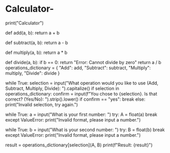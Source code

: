 # Calculator-
print("Calculator")

def add(a, b):
    return a + b

def subtract(a, b):
    return a - b

def multiply(a, b):
    return a * b

def divide(a, b):
    if b == 0:
        return "Error: Cannot divide by zero"
    return a / b
operations_dictionary = {
    "Add": add,
    "Subtract": subtract,
    "Multiply": multiply,
    "Divide": divide
}


while True:
    selection = input("What operation would you like to use (Add, Subtract, Multiply, Divide): ").capitalize()
    if selection in operations_dictionary:
        confirm = input(f"You chose to {selection}. Is that correct? (Yes/No): ").strip().lower()
        if confirm == "yes":
            break
    else:
        print("Invalid selection, try again.")


while True:
    a = input("What is your first number: ")
    try:
        A = float(a)
        break
    except ValueError:
        print("Invalid format, please input a number.")


while True:
    b = input("What is your second number: ")
    try:
        B = float(b)
        break
    except ValueError:
        print("Invalid format, please input a number.")


result = operations_dictionary[selection](A, B)
print(f"Result: {result}")
